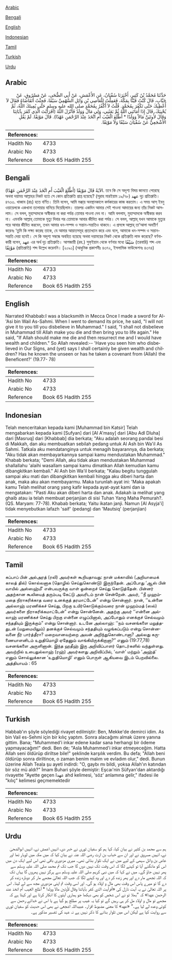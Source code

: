 [Arabic](#arabic)

[Bengali](#bengali)

[English](#english)

[Indonesian](#indonesian)

[Tamil](#tamil)

[Turkish](#turkish)

[Urdu](#urdu)

## Arabic


<div dir="rtl" lang="ar" style={{fontSize:'larger',backgroundColor:'#f8f9fa',padding:20}}>
حَدَّثَنَا مُحَمَّدُ بْنُ كَثِيرٍ، أَخْبَرَنَا سُفْيَانُ، عَنِ الأَعْمَشِ، عَنْ أَبِي الضُّحَى، عَنْ مَسْرُوقٍ، عَنْ خَبَّابٍ، قَالَ كُنْتُ قَيْنًا بِمَكَّةَ، فَعَمِلْتُ لِلْعَاصِي بْنِ وَائِلِ السَّهْمِيِّ سَيْفًا، فَجِئْتُ أَتَقَاضَاهُ فَقَالَ لاَ أُعْطِيكَ حَتَّى تَكْفُرَ بِمُحَمَّدٍ‏.‏ قُلْتُ لاَ أَكْفُرُ بِمُحَمَّدٍ صلى الله عليه وسلم حَتَّى يُمِيتَكَ اللَّهُ، ثُمَّ يُحْيِيَكَ‏.‏ قَالَ إِذَا أَمَاتَنِي اللَّهُ ثُمَّ بَعَثَنِي، وَلِي مَالٌ وَوَلَدٌ فَأَنْزَلَ اللَّهُ ‏(‏أَفَرَأَيْتَ الَّذِي كَفَرَ بِآيَاتِنَا وَقَالَ لأُوتَيَنَّ مَالاً وَوَلَدًا * أَطَّلَعَ الْغَيْبَ أَمِ اتَّخَذَ عِنْدَ الرَّحْمَنِ عَهْدًا‏)‏‏.‏ قَالَ مَوْثِقًا‏.‏ لَمْ يَقُلِ الأَشْجَعِيُّ عَنْ سُفْيَانَ سَيْفًا وَلاَ مَوْثِقًا‏.‏
</div>
<div style={{backgroundColor:'#f8f9fa',padding:20, marginBottom: 10}}><table> <thead> <tr> <th>References:</th> <th></th> </tr> </thead> <tbody><tr><td>Hadith No</td><td>4733</td></tr><tr><td>Arabic No</td><td>4733</td></tr><tr><td>Reference</td><td>Book 65 Hadith 255</td></tr></tbody></table></div>

## Bengali


<div dir="ltr" lang="bn" style={{fontSize:'larger',backgroundColor:'#f8f9fa',padding:20}}>
(أَطَّلَعَ الْغَيْبَ أَمِ اتَّخَذَ عِنْدَ الرَّحْمٰنِ عَهْدًا) الآيَةُ قَالَ مَوْثِقًا. তবে কি সে অদৃশ্য বিষয় জানতে পেরেছে অথবা দয়াময় আল্লাহর নিকট হতে সে কোন প্রতিশ্রুতি প্রাপ্ত হয়েছে? (সূরাহ মারইয়াম ১৯/৭৮) عهد দৃঢ় প্রতিশ্রুতি। ৪৭৩৩. খাব্বাব (রাঃ) হতে বর্ণিত। তিনি বলেন, আমি মক্কা্য় অবস্থানকালে কর্মকারের কাজ করতাম। এ সময় আস্ ইবনু ওয়ায়েলকে একখানা তলোয়ার বানিয়ে দিয়েছিলাম। তারপর একদিন আমার সেই পাওনা আদায়ের জন্য তাঁর নিকট আসলাম। সে বলল, মুহাম্মাদকে অস্বীকার না করা পর্যন্ত তোমার পাওনা দেব না। আমি বললাম, মুহাম্মাদকে অস্বীকার করব না। এমনকি আল্লাহ্ তোমাকে মৃত্যু দিবার পর তোমাকে আবার জীবিত করা পর্যন্ত। সে বলল, আল্লাহ্ যখন আমাকে মৃত্যুর পরে আবার জীবিত করবেন, তখন আমার ধন-সম্পদ ও সন্তান-সন্ততিও থাকবে। এ প্রসঙ্গে আল্লাহ্ তা‘আলা অবতীর্ণ করেনঃ ‘তুমি কি লক্ষ্য করেছ তাকে, যে আমার আয়াতসমূহ প্রত্যাখ্যান করে এবং বলে, আমাকে ধন-সম্পদ ও সন্তান-সন্ততি দেয়া হবেই। সে কি অদৃশ্য সম্বন্ধে অবহিত হয়েছে অথবা দয়াময়ের নিকট থেকে প্রতিশ্রুতি লাভ করেছে? বর্ণনাকারী বলেন, عهد এর অর্থ দৃঢ় প্রতিশ্রুতি। আশজায়ী (রহ.) সুফ্ইয়ান থেকে বর্ণনার মধ্যে سَيْفًا (তরবারি) শব্দ এবং مَوْثِقًا (প্রতিশ্রুতি) শব্দ উল্লেখ করেননি। [২০৯১] (আধুনিক প্রকাশনীঃ ৪৩৭২, ইসলামিক ফাউন্ডেশনঃ ৪৩৭৪)
</div>
<div style={{backgroundColor:'#f8f9fa',padding:20, marginBottom: 10}}><table> <thead> <tr> <th>References:</th> <th></th> </tr> </thead> <tbody><tr><td>Hadith No</td><td>4733</td></tr><tr><td>Arabic No</td><td>4733</td></tr><tr><td>Reference</td><td>Book 65 Hadith 255</td></tr></tbody></table></div>

## English


<div dir="ltr" lang="en" style={{fontSize:'larger',backgroundColor:'#f8f9fa',padding:20}}>
Narrated Khabbab:I was a blacksmith in Mecca Once I made a sword for Al-'Asi bin Wail As-Sahmi. When I went to demand its price, he said, "I will not give it to you till you disbelieve in Muhammad." I said, "I shall not disbelieve in Muhammad till Allah make you die and then bring you to life again." He said, "If Allah should make me die and then resurrect me and I would have wealth and children." So Allah revealed:-- 'Have you seen him who disbelieved in Our Signs, and (yet) says I shall certainly be given wealth and children? Has he known the unseen or has he taken a covenant from (Allah) the Beneficent?' (19.77- 78)
</div>
<div style={{backgroundColor:'#f8f9fa',padding:20, marginBottom: 10}}><table> <thead> <tr> <th>References:</th> <th></th> </tr> </thead> <tbody><tr><td>Hadith No</td><td>4733</td></tr><tr><td>Arabic No</td><td>4733</td></tr><tr><td>Reference</td><td>Book 65 Hadith 255</td></tr></tbody></table></div>

## Indonesian


<div dir="ltr" lang="id" style={{fontSize:'larger',backgroundColor:'#f8f9fa',padding:20}}>
Telah menceritakan kepada kami [Muhammad bin Katsir] Telah mengabarkan kepada kami [Sufyan] dari [Al A'masy] dari [Abu Adl Dluha] dari [Masruq] dari [Khabbab] dia berkata; "Aku adalah seorang pandai besi di Makkah, dan aku membuatkan sebilah pedang untuk Al Ash bin Wa'il As Sahmi. Tatkala aku mendatanginya untuk menagih bayarannya, dia berkata; "Aku tidak akan membayarkannya sampai kamu mendustakan Muhammad." Khabab berkata; "Demi Allah, aku tidak akan mendustakan Muhammad shallallahu 'alaihi wasallam sampai kamu dimatikan Allah kemudian kamu dibangkitkan kembali." Al Ash bin Wa'il berkata; "Kalau begitu tunggulah sampai aku mati dan dibangkitkan kembali hingga aku diberi harta dan anak, maka aku akan membayarmu. Maka turunlah ayat ini: 'Maka apakah kamu Telah melihat orang yang kafir kepada ayat-ayat kami dan ia mengatakan: "Pasti Aku akan diberi harta dan anak. Adakah ia melihat yang ghaib atau ia telah membuat perjanjian di sisi Tuhan Yang Maha Pemurah?. (QS. Maryam: 77-78). Khabab berkata; Yaitu ikatan janji. Namun [Al Asyja'i] tidak menyebutkan lafazh 'saif' (pedang) dan 'Mautsiq' (perjanjian)
</div>
<div style={{backgroundColor:'#f8f9fa',padding:20, marginBottom: 10}}><table> <thead> <tr> <th>References:</th> <th></th> </tr> </thead> <tbody><tr><td>Hadith No</td><td>4733</td></tr><tr><td>Arabic No</td><td>4733</td></tr><tr><td>Reference</td><td>Book 65 Hadith 255</td></tr></tbody></table></div>

## Tamil


<div dir="ltr" lang="ta" style={{fontSize:'larger',backgroundColor:'#f8f9fa',padding:20}}>
கப்பாப் பின் அல்அரத் (ரலி) அவர்கள் கூறியதாவது: நான் மக்காவில் (அறியாமைக் காலத் தில்) கொல்லனாக (தொழில் செய்துகொண்டு) இருந்தேன். அப்போது ‘ஆஸ் பின் வாயில் அஸ்ஸஹ்மீ’ என்பவருக்கு வாள் ஒன்றைச் செய்து கொடுத்தேன். பின்னர் அதற்கான கூலியைத் தரும்படி கேட்டு அவரிடம் நான் சென்றேன். அவர், ‘‘நீ முஹம்மதை நிராகரிக்காத வரை உனக்குத் தரமாட்டேன்” என்று சொன்னார். நான், ‘‘உன்னை அல்லாஹ் மரணிக்கச் செய்து, பிறகு உயிர்கொடுக்கும்வரை நான் முஹம்மத் (ஸல்) அவர்களை நிராகரிக்கமாட்டேன்” என்று சொன்னேன். அதற்கு அவர் ‘‘என்னை அல்லாஹ் மரணிக்கச் செய்து பிறகு என்னை எழுப்பினால், அப்போதும் எனக்குச் செல்வமும் சந்ததியும் இருக்கும்” என்று சொன்னார். உடனே அல்லாஹ்: ‘‘நம் வசனங்களை மறுத்ததுடன் (மறுமையிலும்) தனக்குச் செல்வமும் சந்ததியும் வழங்கப்படும் என்று சொன்னவனை நீர் பார்த்தீரா? மறைவானவற்றை அவன் அறிந்துகொண்டானா? அல்லது கருணையாளனிடம் உறுதிமொழி ஏதேனும் வாங்கியிருக்கிறானா?” எனும் (19:77,78) வசனங்களை அருளினான். இந்த ஹதீஹ் இரு அறிவிப்பாளர் தொடர்களில் வந்துள்ளது. அவற்றில் உபைதுல்லாஹ் (ரஹ்) அவர்களது அறிவிப்பில், ‘வாள்’ மற்றும் ‘அஹ்த்’ எனும் சொல்லுக்கான ‘உறுதிமொழி’ எனும் பொருள் ஆகியவை இடம் பெறவில்லை. அத்தியாயம் : 65
</div>
<div style={{backgroundColor:'#f8f9fa',padding:20, marginBottom: 10}}><table> <thead> <tr> <th>References:</th> <th></th> </tr> </thead> <tbody><tr><td>Hadith No</td><td>4733</td></tr><tr><td>Arabic No</td><td>4733</td></tr><tr><td>Reference</td><td>Book 65 Hadith 255</td></tr></tbody></table></div>

## Turkish


<div dir="ltr" lang="tr" style={{fontSize:'larger',backgroundColor:'#f8f9fa',padding:20}}>
Habbab'ın şöyle söylediği rivayet edilmiştir: Ben, Mekke'de demirci idim. As bin Vail es-Sehmi için bir kılıç yaptım. Sonra alacağımı almak üzere yanına gittim. Bana; "Muhammed'i inkar edene kadar sana herhangi bir ödeme yapmayacağım!" dedi. Ben de; "Asla Muhammed'i inkar etmeyeceğim. Hatta Allah seni öldürüp diriltse bile!" şeklinde karşılık verdim. Bu defa; "Allah beni öldürüp sonra diriltince, o zaman benim malım ve evladım olur," dedi. Bunun üzerine Allah Teala şu ayeti indirdi: "O, gaybı mı bildi, yoksa Allah'ın katından bir söz mü aldı?" İmam Buhari şöyle demiştir: Eşcaı'nin Süfyan'dan aktardığı rivayette "Ayette geçen عهدا ahd kelimesi, 'söz' anlamına gelir," ifadesi ile "kılıç" kelimesi geçmemektedir
</div>
<div style={{backgroundColor:'#f8f9fa',padding:20, marginBottom: 10}}><table> <thead> <tr> <th>References:</th> <th></th> </tr> </thead> <tbody><tr><td>Hadith No</td><td>4733</td></tr><tr><td>Arabic No</td><td>4733</td></tr><tr><td>Reference</td><td>Book 65 Hadith 255</td></tr></tbody></table></div>

## Urdu


<div dir="rtl" lang="ur" style={{fontSize:'larger',backgroundColor:'#f8f9fa',padding:20}}>
ہم سے محمد بن کثیر نے بیان کیا، کہا ہم کو سفیان ثوری نے خبر دی، انہیں اعمش نے، انہیں ابوالضحیٰ نے، انہیں مسروق نے اور ان سے خباب بن ارت رضی اللہ عنہ نے بیان کیا کہ میں مکہ میں لوہار تھا اور عاص بن وائل سہمی کے لیے میں نے ایک تلوار بنائی تھی۔ میری مزدوری باقی تھی اس لیے ایک دن میں اس کو مانگنے آیا تو کہنے لگا کہ اس وقت تک نہیں دوں گا جب تک تم محمد صلی اللہ علیہ وسلم سے پھر نہیں جاؤ گے۔ میں نے کہا کہ میں نبی کریم صلی اللہ علیہ وسلم سے ہرگز نہیں پھروں گا یہاں تک کہ اللہ تجھے مار دے اور پھر زندہ کر دے اور وہ کہنے لگا کہ جب اللہ تعالیٰ مجھے مار کر دوبارہ زندہ کر دے گا تو میرے پاس اس وقت بھی مال و اولاد ہو گی۔ اور اسی وقت تم اپنی مزدوری مجھ سے لے لینا۔ اس پر اللہ تعالیٰ نے یہ آیت نازل کی «أفرأيت الذي كفر بآياتنا وقال لأوتين مالا وولدا * أطلع الغيب أم اتخذ عند الرحمن عهدا‏» کہ ”بھلا تو نے اس شخص کو بھی دیکھا جو ہماری آیتوں کا انکار کرتا ہے اور کہتا ہے کہ مجھے تو مال و اولاد مل کر ہی رہیں گے تو کیا یہ غیب پر مطلع ہو گیا ہے یا اس نے خدائے رحمن سے کوئی وعدہ لے لیا ہے۔“ «عهد‏» کا معنی مضبوط اقرار۔ عبیداللہ اشجعی نے بھی اس حدیث کو سفیان ثوری سے روایت کیا ہے لیکن اس میں تلوار بنانے کا ذکر نہیں ہے نہ عہد کی تفسیر مذکور ہے۔
</div>
<div style={{backgroundColor:'#f8f9fa',padding:20, marginBottom: 10}}><table> <thead> <tr> <th>References:</th> <th></th> </tr> </thead> <tbody><tr><td>Hadith No</td><td>4733</td></tr><tr><td>Arabic No</td><td>4733</td></tr><tr><td>Reference</td><td>Book 65 Hadith 255</td></tr></tbody></table></div>